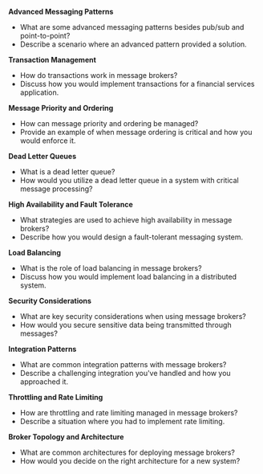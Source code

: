 **Advanced Messaging Patterns**
 - What are some advanced messaging patterns besides pub/sub and point-to-point?
 - Describe a scenario where an advanced pattern provided a solution.

**Transaction Management**
 - How do transactions work in message brokers?
 - Discuss how you would implement transactions for a financial services application.

**Message Priority and Ordering**
 - How can message priority and ordering be managed?
 - Provide an example of when message ordering is critical and how you would enforce it.

**Dead Letter Queues**
 - What is a dead letter queue?
 - How would you utilize a dead letter queue in a system with critical message processing?

**High Availability and Fault Tolerance**
 - What strategies are used to achieve high availability in message brokers?
 - Describe how you would design a fault-tolerant messaging system.

**Load Balancing**
 - What is the role of load balancing in message brokers?
 - Discuss how you would implement load balancing in a distributed system.

**Security Considerations**
 - What are key security considerations when using message brokers?
 - How would you secure sensitive data being transmitted through messages?

**Integration Patterns**
 - What are common integration patterns with message brokers?
 - Describe a challenging integration you've handled and how you approached it.

**Throttling and Rate Limiting**
 - How are throttling and rate limiting managed in message brokers?
 - Describe a situation where you had to implement rate limiting.

**Broker Topology and Architecture**
 - What are common architectures for deploying message brokers?
 - How would you decide on the right architecture for a new system?